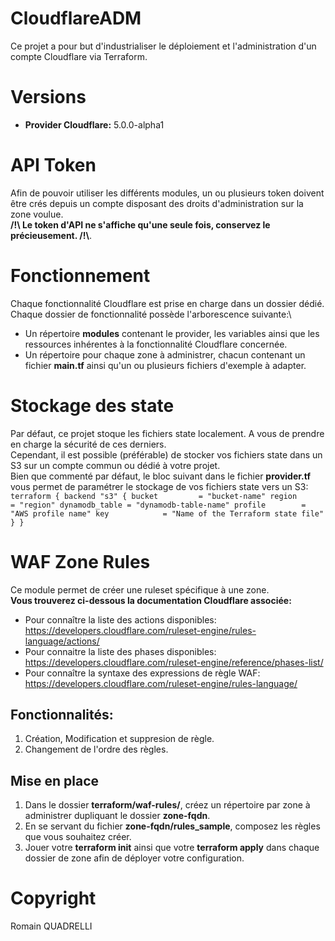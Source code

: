 # CloudflareADM

Ce projet a pour but d'industrialiser le déploiement et l'administration d'un compte Cloudflare via Terraform.

# Versions

* **Provider Cloudflare:** 5.0.0-alpha1

# API Token

Afin de pouvoir utiliser les différents modules, un ou plusieurs token doivent être crés depuis un compte disposant des droits d'administration sur la zone voulue.\
**\/\!\\ Le token d'API ne s'affiche qu'une seule fois, conservez le précieusement. \/\!\\**.

# Fonctionnement

Chaque fonctionnalité Cloudflare est prise en charge dans un dossier dédié.\
Chaque dossier de fonctionnalité possède l'arborescence suivante:\
* Un répertoire **modules** contenant le provider, les variables ainsi que les ressources inhérentes à la fonctionnalité Cloudflare concernée.
* Un répertoire pour chaque zone à administrer, chacun contenant un fichier **main.tf** ainsi qu'un ou plusieurs fichiers d'exemple à adapter.

# Stockage des state

Par défaut, ce projet stoque les fichiers state localement. A vous de prendre en charge la sécurité de ces derniers.\
Cependant, il est possible (préférable) de stocker vos fichiers state dans un S3 sur un compte commun ou dédié à votre projet.\
Bien que commenté par défaut, le bloc suivant dans le fichier **provider.tf** vous permet de paramétrer le stockage de vos fichiers state vers un S3:
``
terraform {
  backend "s3" {
    bucket         = "bucket-name"
    region         = "region"
    dynamodb_table = "dynamodb-table-name"
    profile        = "AWS profile name"
    key            = "Name of the Terraform state file"
  }
}
``

# WAF Zone Rules

Ce module permet de créer une ruleset spécifique à une zone.\
**Vous trouverez ci-dessous la documentation Cloudflare associée:**
* Pour connaître la liste des actions disponibles: https://developers.cloudflare.com/ruleset-engine/rules-language/actions/
* Pour connaitre la liste des phases disponibles: https://developers.cloudflare.com/ruleset-engine/reference/phases-list/
* Pour connaître la syntaxe des expressions de règle WAF: https://developers.cloudflare.com/ruleset-engine/rules-language/

## Fonctionnalités:
1. Création, Modification et suppresion de règle.
2. Changement de l'ordre des règles.

## Mise en place

1. Dans le dossier **terraform/waf-rules/**, créez un répertoire par zone à administrer dupliquant le dossier **zone-fqdn**.
2. En se servant du fichier **zone-fqdn/rules_sample**, composez les règles que vous souhaitez créer.
3. Jouer votre **terraform init** ainsi que votre **terraform apply** dans chaque dossier de zone afin de déployer votre configuration.

# Copyright

Romain QUADRELLI


